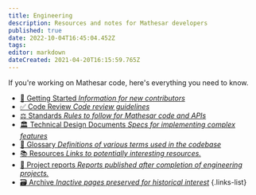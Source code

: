 ```yaml
---
title: Engineering
description: Resources and notes for Mathesar developers
published: true
date: 2022-10-04T16:45:04.452Z
tags: 
editor: markdown
dateCreated: 2021-04-20T16:15:59.765Z
---
```


If you're working on Mathesar code, here's everything you need to know.

- [:checkered_flag: Getting Started *Information for new contributors*](/en/engineering/setup)
- [:white_check_mark: Code Review *Code review guidelines*](/engineering/code-review)
- [:balance_scale: Standards *Rules to follow for Mathesar code and APIs*](/en/engineering/standards)
- [:classical_building: Technical Design Documents *Specs for implementing complex features*](/en/engineering/specs)
- [:blue_book: Glossary *Definitions of various terms used in the codebase*](/en/engineering/glossary)
- [:books: Resources *Links to potentially interesting resources.*](/engineering/resources)
- [:scroll: Project reports *Reports published after completion of engineering projects.*](/engineering/reports)
- [:card_file_box: Archive *Inactive pages preserved for historical interest*](/en/engineering/archive)
{.links-list}
